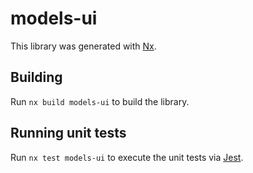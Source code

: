 # models-ui

This library was generated with [Nx](https://nx.dev).

## Building

Run `nx build models-ui` to build the library.

## Running unit tests

Run `nx test models-ui` to execute the unit tests via [Jest](https://jestjs.io).
